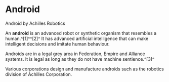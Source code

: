 # Android
Android by Achilles Robotics
 		 	 

An **android** is an advanced robot or synthetic organism that resembles a human.^[1]^^[2]^ It has advanced artificial intelligence that can make intelligent decisions and imitate human behaviour.

Androids are in a legal grey area in Federation, Empire and Alliance systems. It is legal as long as they do not have machine sentience.^[3]^

Various corporations design and manufacture androids such as the robotics division of Achilles Corporation.